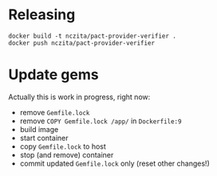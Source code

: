 # Releasing

```
docker build -t nczita/pact-provider-verifier .
docker push nczita/pact-provider-verifier
```


# Update gems

Actually this is work in progress, right now:

* remove `Gemfile.lock`
* remove `COPY Gemfile.lock /app/` in `Dockerfile:9`
* build image
* start container
* copy `Gemfile.lock` to host
* stop (and remove) container
* commit updated `Gemfile.lock` only (reset other changes!)
